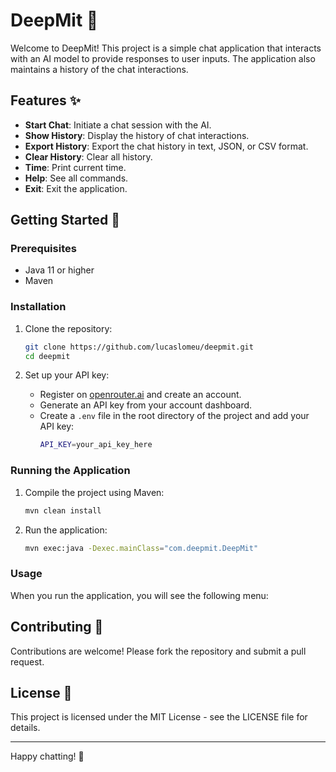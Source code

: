 # DeepMit 🤖

Welcome to DeepMit! This project is a simple chat application that interacts with an AI model to provide responses to user inputs. The application also maintains a history of the chat interactions.

## Features ✨

- **Start Chat**: Initiate a chat session with the AI.
- **Show History**: Display the history of chat interactions.
- **Export History**: Export the chat history in text, JSON, or CSV format.
- **Clear History**: Clear all history.
- **Time**: Print current time.
- **Help**: See all commands.
- **Exit**: Exit the application.

## Getting Started 🚀

### Prerequisites

- Java 11 or higher
- Maven

### Installation

1. Clone the repository:

   ```sh
   git clone https://github.com/lucaslomeu/deepmit.git
   cd deepmit
   ```

2. Set up your API key:
   - Register on [openrouter.ai](https://openrouter.ai) and create an account.
   - Generate an API key from your account dashboard.
   - Create a `.env` file in the root directory of the project and add your API key:
     ```sh
     API_KEY=your_api_key_here
     ```

### Running the Application

1. Compile the project using Maven:

   ```sh
   mvn clean install
   ```

2. Run the application:
   ```sh
   mvn exec:java -Dexec.mainClass="com.deepmit.DeepMit"
   ```

### Usage

When you run the application, you will see the following menu:

## Contributing 🤝

Contributions are welcome! Please fork the repository and submit a pull request.

## License 📄

This project is licensed under the MIT License - see the LICENSE file for details.

---

Happy chatting! 💬
